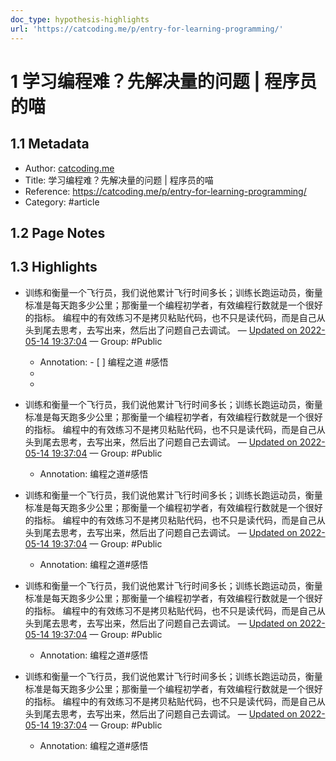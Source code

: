 ```yaml
---
doc_type: hypothesis-highlights
url: 'https://catcoding.me/p/entry-for-learning-programming/'
---
```

# 1 学习编程难？先解决量的问题 | 程序员的喵

## 1.1 Metadata
- Author: [catcoding.me]()
- Title: 学习编程难？先解决量的问题 | 程序员的喵
- Reference: https://catcoding.me/p/entry-for-learning-programming/
- Category: #article

## 1.2 Page Notes


## 1.3 Highlights
- 训练和衡量一个飞行员，我们说他累计飞行时间多长；训练长跑运动员，衡量标准是每天跑多少公里；那衡量一个编程初学者，有效编程行数就是一个很好的指标。 编程中的有效练习不是拷贝粘贴代码，也不只是读代码，而是自己从头到尾去思考，去写出来，然后出了问题自己去调试。 — [Updated on 2022-05-14 19:37:04](https://hyp.is/Elgi5tN6Eey6FLNFU90hIQ/catcoding.me/p/entry-for-learning-programming/)  — Group: #Public

   - Annotation: - [ ] 编程之道 #感悟
   - 
   - 





- 训练和衡量一个飞行员，我们说他累计飞行时间多长；训练长跑运动员，衡量标准是每天跑多少公里；那衡量一个编程初学者，有效编程行数就是一个很好的指标。 编程中的有效练习不是拷贝粘贴代码，也不只是读代码，而是自己从头到尾去思考，去写出来，然后出了问题自己去调试。 — [Updated on 2022-05-14 19:37:04](https://hyp.is/Elgi5tN6Eey6FLNFU90hIQ/catcoding.me/p/entry-for-learning-programming/)  — Group: #Public

   - Annotation: 编程之道#感悟




- 训练和衡量一个飞行员，我们说他累计飞行时间多长；训练长跑运动员，衡量标准是每天跑多少公里；那衡量一个编程初学者，有效编程行数就是一个很好的指标。 编程中的有效练习不是拷贝粘贴代码，也不只是读代码，而是自己从头到尾去思考，去写出来，然后出了问题自己去调试。 — [Updated on 2022-05-14 19:37:04](https://hyp.is/Elgi5tN6Eey6FLNFU90hIQ/catcoding.me/p/entry-for-learning-programming/)  — Group: #Public

   - Annotation: 编程之道#感悟




- 训练和衡量一个飞行员，我们说他累计飞行时间多长；训练长跑运动员，衡量标准是每天跑多少公里；那衡量一个编程初学者，有效编程行数就是一个很好的指标。 编程中的有效练习不是拷贝粘贴代码，也不只是读代码，而是自己从头到尾去思考，去写出来，然后出了问题自己去调试。 — [Updated on 2022-05-14 19:37:04](https://hyp.is/Elgi5tN6Eey6FLNFU90hIQ/catcoding.me/p/entry-for-learning-programming/)  — Group: #Public

   - Annotation: 编程之道#感悟




- 训练和衡量一个飞行员，我们说他累计飞行时间多长；训练长跑运动员，衡量标准是每天跑多少公里；那衡量一个编程初学者，有效编程行数就是一个很好的指标。 编程中的有效练习不是拷贝粘贴代码，也不只是读代码，而是自己从头到尾去思考，去写出来，然后出了问题自己去调试。 — [Updated on 2022-05-14 19:37:04](https://hyp.is/Elgi5tN6Eey6FLNFU90hIQ/catcoding.me/p/entry-for-learning-programming/)  — Group: #Public

   - Annotation: 编程之道#感悟